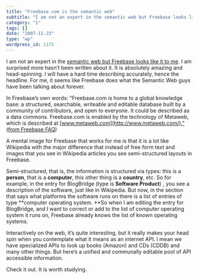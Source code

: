 ```yaml
---
title: "Freebase.com is the semantic web"
subtitle: "I am not an expert in the semantic web but Freebase looks like it to me. ..."
category: "1"
tags: []
date: "2007-11-23"
type: "wp"
wordpress_id: 1175
---
```

I am not an expert in the [semantic web but Freebase looks like it to me](http://www.freebase.com). I am surprised more hasn’t been written about it. It is absolutely amazing and head-spinning. I will have a hard time describing accurately, hence the headline.
For me, it seems like Freebase does what the Semantic Web guys have been talking about forever.

In Freebase’s own words: “Freebase.com is home to a global knowledge base: a structured, searchable, writeable and editable database built by a community of contributors, and open to everyone. It could be described as a data commons. Freebase.com is enabled by the technology of Metaweb, which is described at [www.metaweb.com](http://www.metaweb.com/).” ([from Freebase FAQ](http://www.freebase.com/view/helptopic?id=%239202a8c04000641f80000000010c2d04))

A mental image for Freebase that works for me is that it is a lot like Wikipedia with the major difference that instead of free form text and images that you see in Wikipedia articles you see semi-structured layouts in Freebase.

Semi-structured, that is, the information is structured via types: this is a **person**, that is a **computer**, this other thing is a **country**, etc. So for example, in the entry for BlogBridge (type is **Software Product**) , you see a description of the software, just like in Wikipedia. But now, in the section that says what platforms the software runs on there is a list of entries of type **computer operating system. **So when I am editing the entry for BlogBridge, and I want to correct or add to the list of computer operating system it runs on, Freebase already knows the list of known operating systems.

Interactively on the web, it’s quite interesting, but it really makes your head spin when you contemplate what it means as an internet API. I mean we have specialized APIs to look up books (Amazon) and CDs (CDDB) and many other things. But here’s a unified and communally editable pool of API accessible information.

Check it out. It is worth studying.